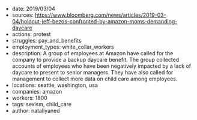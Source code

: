 - date: 2019/03/04
- sources: https://www.bloomberg.com/news/articles/2019-03-04/holdout-jeff-bezos-confronted-by-amazon-moms-demanding-daycare
- actions: protest
- struggles: pay_and_benefits
- employment_types: white_collar_workers
- description: A group of employees at Amazon have called for the company to provide a backup daycare benefit. The group collected accounts of employees who have been negatively impacted by a lack of daycare to present to senior managers. They have also called for management to collect more data on child care among employees.
- locations: seattle, washington, usa
- companies: amazon
- workers: 1800
- tags: sexism, child_care
- author: nataliyaned
